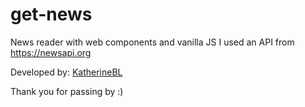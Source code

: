 # get-news

News reader with web components and vanilla JS
I used an API from https://newsapi.org

Developed by: [KatherineBL](https://github.com/katherinebl)

Thank you for passing by :)
